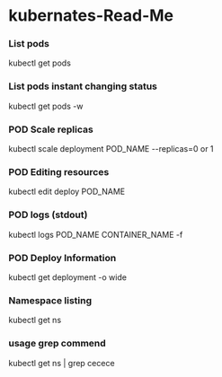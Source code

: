 # kubernates-Read-Me

### List pods 
kubectl get pods

### List pods instant changing status
kubectl get pods -w

### POD Scale replicas
kubectl scale deployment POD_NAME --replicas=0    or 1

### POD Editing resources 
kubectl edit deploy POD_NAME

### POD logs (stdout)
kubectl logs POD_NAME CONTAINER_NAME -f                                 

### POD Deploy Information
kubectl get deployment -o wide                                

### Namespace listing
kubectl get ns

### usage grep commend 
kubectl get ns | grep cecece
